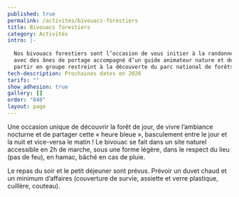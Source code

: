 ```yaml
---
published: true
permalink: /activites/bivouacs-forestiers
title: Bivouacs forestiers
category: Activités
intro: |-
  
  Nos bivouacs forestiers sont l’occasion de vous initier à la randonnée 
  avec des ânes de portage accompagné d’un guide animateur nature et de 
  partir en groupe restreint à la découverte du parc national de forêts.
tech-description: Prochaines dates en 2026
tarifs: ""
show_adhesion: true
gallery: []
order: "040"
layout: page
---
```



Une occasion unique de découvrir la forêt de jour, de vivre 
l’ambiance nocturne et de partager cette « heure bleue », basculement 
entre le jour et la nuit et vice-versa le matin ! Le bivouac se fait 
dans un site naturel accessible en 2h de marche, sous une forme légère, 
dans le respect du lieu (pas de feu), en hamac, bâché en cas de pluie.

Le repas du soir et le petit déjeuner sont prévus. Prévoir un duvet 
chaud et un minimum d’affaires (couverture de survie, assiette et verre 
plastique, cuillère, couteau).
